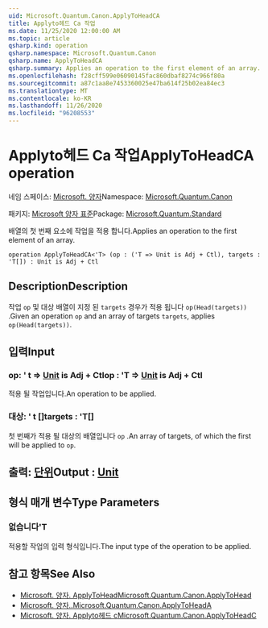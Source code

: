 ```yaml
---
uid: Microsoft.Quantum.Canon.ApplyToHeadCA
title: Applyto헤드 Ca 작업
ms.date: 11/25/2020 12:00:00 AM
ms.topic: article
qsharp.kind: operation
qsharp.namespace: Microsoft.Quantum.Canon
qsharp.name: ApplyToHeadCA
qsharp.summary: Applies an operation to the first element of an array.
ms.openlocfilehash: f28cff599e06090145fac860dbaf8274c966f80a
ms.sourcegitcommit: a87c1aa8e7453360025e47ba614f25b02ea84ec3
ms.translationtype: MT
ms.contentlocale: ko-KR
ms.lasthandoff: 11/26/2020
ms.locfileid: "96208553"
---
```

# <a name="applytoheadca-operation"></a><span data-ttu-id="59478-102">Applyto헤드 Ca 작업</span><span class="sxs-lookup"><span data-stu-id="59478-102">ApplyToHeadCA operation</span></span>

<span data-ttu-id="59478-103">네임 스페이스: [Microsoft. 양자](xref:Microsoft.Quantum.Canon)</span><span class="sxs-lookup"><span data-stu-id="59478-103">Namespace: [Microsoft.Quantum.Canon](xref:Microsoft.Quantum.Canon)</span></span>

<span data-ttu-id="59478-104">패키지: [Microsoft 양자 표준](https://nuget.org/packages/Microsoft.Quantum.Standard)</span><span class="sxs-lookup"><span data-stu-id="59478-104">Package: [Microsoft.Quantum.Standard](https://nuget.org/packages/Microsoft.Quantum.Standard)</span></span>


<span data-ttu-id="59478-105">배열의 첫 번째 요소에 작업을 적용 합니다.</span><span class="sxs-lookup"><span data-stu-id="59478-105">Applies an operation to the first element of an array.</span></span>

```qsharp
operation ApplyToHeadCA<'T> (op : ('T => Unit is Adj + Ctl), targets : 'T[]) : Unit is Adj + Ctl
```


## <a name="description"></a><span data-ttu-id="59478-106">Description</span><span class="sxs-lookup"><span data-stu-id="59478-106">Description</span></span>

<span data-ttu-id="59478-107">작업 `op` 및 대상 배열이 지정 된 `targets` 경우가 적용 됩니다 `op(Head(targets))` .</span><span class="sxs-lookup"><span data-stu-id="59478-107">Given an operation `op` and an array of targets `targets`, applies `op(Head(targets))`.</span></span>

## <a name="input"></a><span data-ttu-id="59478-108">입력</span><span class="sxs-lookup"><span data-stu-id="59478-108">Input</span></span>

### <a name="op--t--unit--is-adj--ctl"></a><span data-ttu-id="59478-109">op: ' t => [Unit](xref:microsoft.quantum.lang-ref.unit)  is Adj + Ctl</span><span class="sxs-lookup"><span data-stu-id="59478-109">op : 'T => [Unit](xref:microsoft.quantum.lang-ref.unit)  is Adj + Ctl</span></span>

<span data-ttu-id="59478-110">적용 될 작업입니다.</span><span class="sxs-lookup"><span data-stu-id="59478-110">An operation to be applied.</span></span>


### <a name="targets--t"></a><span data-ttu-id="59478-111">대상: ' t []</span><span class="sxs-lookup"><span data-stu-id="59478-111">targets : 'T[]</span></span>

<span data-ttu-id="59478-112">첫 번째가 적용 될 대상의 배열입니다 `op` .</span><span class="sxs-lookup"><span data-stu-id="59478-112">An array of targets, of which the first will be applied to `op`.</span></span>



## <a name="output--unit"></a><span data-ttu-id="59478-113">출력: [단위](xref:microsoft.quantum.lang-ref.unit)</span><span class="sxs-lookup"><span data-stu-id="59478-113">Output : [Unit](xref:microsoft.quantum.lang-ref.unit)</span></span>



## <a name="type-parameters"></a><span data-ttu-id="59478-114">형식 매개 변수</span><span class="sxs-lookup"><span data-stu-id="59478-114">Type Parameters</span></span>

### <a name="t"></a><span data-ttu-id="59478-115">없습니다</span><span class="sxs-lookup"><span data-stu-id="59478-115">'T</span></span>

<span data-ttu-id="59478-116">적용할 작업의 입력 형식입니다.</span><span class="sxs-lookup"><span data-stu-id="59478-116">The input type of the operation to be applied.</span></span>

## <a name="see-also"></a><span data-ttu-id="59478-117">참고 항목</span><span class="sxs-lookup"><span data-stu-id="59478-117">See Also</span></span>

- [<span data-ttu-id="59478-118">Microsoft. 양자. ApplyToHead</span><span class="sxs-lookup"><span data-stu-id="59478-118">Microsoft.Quantum.Canon.ApplyToHead</span></span>](xref:Microsoft.Quantum.Canon.ApplyToHead)
- [<span data-ttu-id="59478-119">Microsoft. 양자..</span><span class="sxs-lookup"><span data-stu-id="59478-119">Microsoft.Quantum.Canon.ApplyToHeadA</span></span>](xref:Microsoft.Quantum.Canon.ApplyToHeadA)
- [<span data-ttu-id="59478-120">Microsoft. 양자. Applyto헤드 c</span><span class="sxs-lookup"><span data-stu-id="59478-120">Microsoft.Quantum.Canon.ApplyToHeadC</span></span>](xref:Microsoft.Quantum.Canon.ApplyToHeadC)